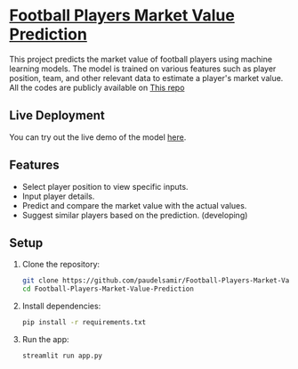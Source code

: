 # [Football Players Market Value Prediction](https://paudelsamir.streamlit.app/)

This project predicts the market value of football players using machine learning models. The model is trained on various features such as player position, team, and other relevant data to estimate a player's market value. All the codes are publicly available on [This repo](https://github.com/paudelsamir/365DaysOfData/tree/main/04-ML-Based-Football-Players-Market-Value-Prediction)

## Live Deployment

You can try out the live demo of the model [here](https://paudelsamir.streamlit.app/).

## Features

- Select player position to view specific inputs.
- Input player details.
- Predict and compare the market value with the actual values.
- Suggest similar players based on the prediction. (developing)

## Setup

1. Clone the repository:
   ```bash
   git clone https://github.com/paudelsamir/Football-Players-Market-Value-Prediction.git
   cd Football-Players-Market-Value-Prediction
    ```

2. Install dependencies:
      ```bash
    pip install -r requirements.txt
    ```
3. Run the app:
   ``` bash
   streamlit run app.py
   ```
